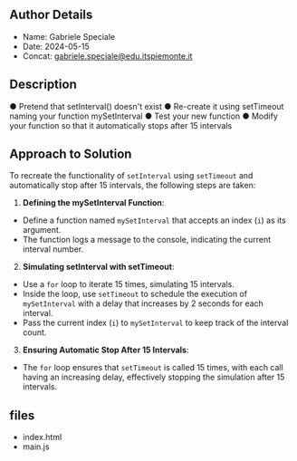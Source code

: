 ## Author Details

* Name: Gabriele Speciale
* Date: 2024-05-15
* Concat: gabriele.speciale@edu.itspiemonte.it




## Description

● Pretend that setInterval() doesn't exist
● Re-create it using setTimeout naming your function mySetInterval
● Test your new function
● Modify your function so that it automatically stops after 15 intervals





## Approach to Solution

To recreate the functionality of `setInterval` using `setTimeout` and automatically stop after 15 intervals, the following steps are taken:

1. **Defining the mySetInterval Function**:
- Define a function named `mySetInterval` that accepts an index (`i`) as its argument.
- The function logs a message to the console, indicating the current interval number.

2. **Simulating setInterval with setTimeout**:
- Use a `for` loop to iterate 15 times, simulating 15 intervals.
- Inside the loop, use `setTimeout` to schedule the execution of `mySetInterval` with a delay that increases by 2 seconds for each interval.
- Pass the current index (`i`) to `mySetInterval` to keep track of the interval count.

3. **Ensuring Automatic Stop After 15 Intervals**:
- The `for` loop ensures that `setTimeout` is called 15 times, with each call having an increasing delay, effectively stopping the simulation after 15 intervals.






## files

* index.html
* main.js
